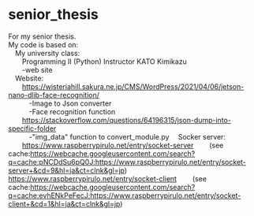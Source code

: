 # senior_thesis
For my senior thesis. <br />
My code is based on:<br />
&emsp;My university class:<br />
&emsp;&emsp;Programming Ⅱ (Python) Instructor KATO Kimikazu<br />
&emsp;&emsp;-web site<br />
&emsp;Website:<br />
&emsp;&emsp;https://wisteriahill.sakura.ne.jp/CMS/WordPress/2021/04/06/jetson-nano-dlib-face-recognition/<br />
&emsp;&emsp;&emsp;-Image to Json converter<br />
&emsp;&emsp;&emsp;-Face recognition function<br />
&emsp;&emsp;https://stackoverflow.com/questions/64196315/json-dump-into-specific-folder<br />
&emsp;&emsp;&emsp;-"img_data" function to convert_module.py
&emsp;Socker server:<br />
&emsp;&emsp;https://www.raspberrypirulo.net/entry/socket-server
&emsp;&emsp;(see cache:https://webcache.googleusercontent.com/search?q=cache:pNCDdSu6pQ0J:https://www.raspberrypirulo.net/entry/socket-server+&cd=9&hl=ja&ct=clnk&gl=jp)
&emsp;&emsp;https://www.raspberrypirulo.net/entry/socket-client
&emsp;&emsp;(see cache:https://webcache.googleusercontent.com/search?q=cache:evhENkPeFecJ:https://www.raspberrypirulo.net/entry/socket-client+&cd=1&hl=ja&ct=clnk&gl=jp)